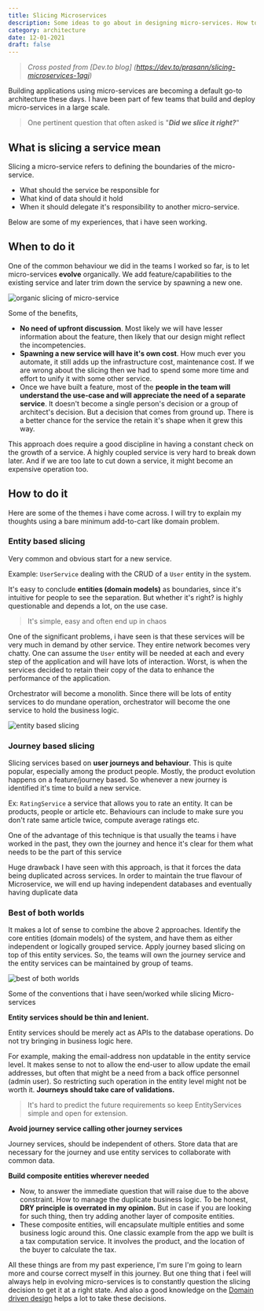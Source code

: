 ```yaml
---
title: Slicing Microservices
description: Some ideas to go about in designing micro-services. How to slice them and some general conventions
category: architecture
date: 12-01-2021
draft: false    
---
```


> *Cross posted from [Dev.to blog] (https://dev.to/prasann/slicing-microservices-1agj)*

Building applications using micro-services are becoming a default go-to architecture these days. I have been part of few teams that build and deploy micro-services in a large scale.

> One pertinent question that often asked is "***Did we slice it right?***"

## What is slicing a service mean

Slicing a micro-service refers to defining the boundaries of the micro-service.

- What should the service be responsible for
- What kind of data should it hold
- When it should delegate it's responsibility to another micro-service.

Below are some of my experiences, that i have seen working.

## When to do it

One of the common behaviour we did in the teams I worked so far, is to let micro-services **evolve** organically. We add feature/capabilities to the existing service and later trim down the service by spawning a new one.

![organic slicing of micro-service](https://dev-to-uploads.s3.amazonaws.com/uploads/articles/fz8fj6jt4y0z5rlp1irs.png)


Some of the benefits,

- **No need of upfront discussion**. Most likely we will have lesser information about the feature, then likely that our design might reflect the incompetencies.
- **Spawning a new service will have it's own cost**. How much ever you automate, it still adds up the infrastructure cost, maintenance cost. If we are wrong about the slicing then we had to spend some more time and effort to unify it with some other service.
- Once we have built a feature, most of the **people in the team will understand the use-case and will appreciate the need of a separate service**. It doesn't become a single person's decision or a group of architect's decision. But a decision that comes from ground up. There  is a better chance for the service the retain it's shape when it grew this way.

This approach does require a good discipline in having a constant check on the growth of a service. A highly coupled service is very hard to break down later. And if we are too late to cut down a service, it might become an expensive operation too.

## How to do it

Here are some of the themes i have come across. I will try to explain my thoughts using a bare minimum add-to-cart like domain problem.

### Entity based slicing

Very common and obvious start for a new service.

Example: `UserService` dealing with the CRUD of a `User` entity in the system.

It's easy to conclude **entities (domain models)** as boundaries, since it's intuitive for people to see the separation. But whether it's right? is highly questionable and depends a lot, on the use case.

> It's simple, easy and often end up in chaos

One of the significant problems, i have seen is that these services will be very much in demand by other service. They entire network becomes very chatty. One can assume the `User` entity will be needed at each and every step of the application and will have lots of interaction. Worst, is when the services decided to retain their copy of the data to enhance the performance of the application.

Orchestrator will become a monolith. Since there will be lots of entity services to do mundane operation, orchestrator will become the one service to hold the business logic.

![entity based slicing](https://dev-to-uploads.s3.amazonaws.com/uploads/articles/si5fohmhiv4aqoa1h7xi.png)

### Journey based slicing

Slicing services based on **user journeys and behaviour**. This is quite popular, especially among the product people. Mostly, the product evolution happens on a feature/journey based. So whenever a new journey is identified it's time to build a new service.

Ex: `RatingService` a service that allows you to rate an entity. It can be products, people or article etc. Behaviours can include to make sure you don't rate same article twice, compute average ratings etc.

One of the advantage of this technique is that usually the teams i have worked in the past, they own the journey and hence it's clear for them what needs to be the part of this service

Huge drawback I have seen with this approach, is that it forces the data being duplicated across services. In order to maintain the true flavour of Microservice, we will end up having independent databases and eventually having duplicate data

### Best of both worlds

It makes a lot of sense to combine the above 2 approaches. Identify the core entities (domain models) of the system, and have them as either independent or logically grouped service. Apply journey based slicing on top of this entity services. So, the teams will own the journey service and the entity services can be maintained by group of teams.

![best of both worlds](https://dev-to-uploads.s3.amazonaws.com/uploads/articles/degdriqsoudx0xhr4pgt.png)

Some of the conventions that i have seen/worked while slicing Micro-services

**Entity services should be thin and lenient.**

Entity services should be merely act as APIs to the database operations. Do not try bringing in business logic here.

For example, making the email-address non updatable in the entity service level. It makes sense to not to allow the end-user to allow update the email addresses, but often that might be a need from a back office personnel (admin user). So restricting such operation in the entity level might not be worth it. **Journeys should take care of validations.**

> It's hard to predict the future requirements so keep EntityServices simple and open for extension.

**Avoid journey service calling other journey services**

Journey services, should be independent of others. Store data that are necessary for the journey and use entity services to collaborate with common data.

**Build composite entities wherever needed**

- Now, to answer the immediate question that will raise due to the above constraint. How to manage the duplicate business logic.  To be honest, **DRY principle is overrated in my opinion.** But in case if you are looking for such thing, then try adding another layer of composite entities.
- These composite entities, will encapsulate multiple entities and some business logic around this. One classic example from the app we built is a tax computation service. It involves the product, and the location of the buyer to calculate the tax.

All these things are from my past experience, I'm sure I'm going to learn more and course correct myself in this journey. But one thing that i feel will always help in evolving micro-services is to constantly question the slicing decision to get it at a right state. And also a good knowledge on the [Domain driven design](https://martinfowler.com/bliki/DomainDrivenDesign.html) helps a lot to take these decisions.

<!---
*Image credits:*
 [https://xminimus.com/wp-content/uploads/2019/04/AdobeStock_194539497_crop.jpg](https://xminimus.com/wp-content/uploads/2019/04/AdobeStock_194539497_crop.jpg)
-->


